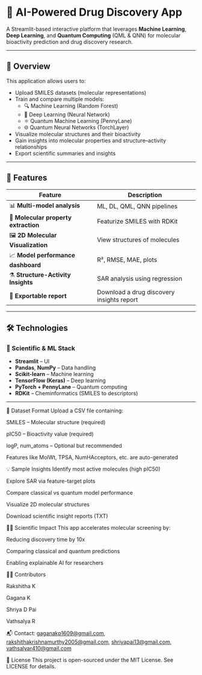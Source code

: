 # 🧬 AI-Powered Drug Discovery App

A Streamlit-based interactive platform that leverages **Machine Learning**, **Deep Learning**, and **Quantum Computing** (QML & QNN) for molecular bioactivity prediction and drug discovery research.

---

## 🚀 Overview

This application allows users to:
- Upload SMILES datasets (molecular representations)
- Train and compare multiple models:
  - 🔍 Machine Learning (Random Forest)
  - 🧠 Deep Learning (Neural Network)
  - ⚛️ Quantum Machine Learning (PennyLane)
  - 🌐 Quantum Neural Networks (TorchLayer)
- Visualize molecular structures and their bioactivity
- Gain insights into molecular properties and structure–activity relationships
- Export scientific summaries and insights

---

## 🧰 Features

| Feature | Description |
|--------|-------------|
| 📊 **Multi-model analysis** | ML, DL, QML, QNN pipelines |
| 🧪 **Molecular property extraction** | Featurize SMILES with RDKit |
| 🖼️ **2D Molecular Visualization** | View structures of molecules |
| 📈 **Model performance dashboard** | R², RMSE, MAE, plots |
| ⚗️ **Structure-Activity Insights** | SAR analysis using regression |
| 📁 **Exportable report** | Download a drug discovery insights report |

---

## 🛠️ Technologies

### 🧪 Scientific & ML Stack
- **Streamlit** – UI
- **Pandas**, **NumPy** – Data handling
- **Scikit-learn** – Machine learning
- **TensorFlow (Keras)** – Deep learning
- **PyTorch + PennyLane** – Quantum computing
- **RDKit** – Cheminformatics (SMILES to descriptors)

---
📁 Dataset Format
Upload a CSV file containing:

SMILES – Molecular structure (required)

pIC50 – Bioactivity value (required)

logP, num_atoms – Optional but recommended

Features like MolWt, TPSA, NumHAcceptors, etc. are auto-generated

💡 Sample Insights
Identify most active molecules (high pIC50)

Explore SAR via feature-target plots

Compare classical vs quantum model performance

Visualize 2D molecular structures

Download scientific insight reports (TXT)

👩‍🔬 Scientific Impact
This app accelerates molecular screening by:

Reducing discovery time by 10x

Comparing classical and quantum predictions

Enabling explainable AI for researchers

👨‍💻 Contributors

Rakshitha K

Gagana K

Shriya D Pai

Vathsalya R

📬 Contact:
gaganakp1609@gmail.com, rakshithakrishnamurthy2005@gmail.com, shriyapai13@gmail.com, vathsalyar410@gmail.com

🪪 License
This project is open-sourced under the MIT License. See LICENSE for details.

